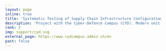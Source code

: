 ```yaml
---
layout: page
inline: true
title: 'Systematic Testing of Supply Chain Infrastructure Configuration'
description: 'Project with the Cyber-Defence Campus (CYD). Modern unit testing techniques to assess IaC programs in numerous configurations, to detect configuration errors and uncover dependencies that may lead to system vulnerabilities.'
rank: 2
img: support/cyd.svg
external_page: https://www.cydcampus.admin.ch/en
past: false
---
```

